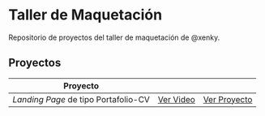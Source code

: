 # Taller de Maquetación

Repositorio de proyectos del taller de maquetación de @xenky.

## Proyectos

| Proyecto                             |                                                          |                                                                                      |
| ------------------------------------ | -------------------------------------------------------- | ------------------------------------------------------------------------------------ |
| _Landing Page_ de tipo Portafolio-CV | [Ver Video](https://www.youtube.com/watch?v=ErtR07GLq54) | [Ver Proyecto](https://xenky.github.io/youtube-taller-maquetacion/PORTAFOLIO-CV) |
